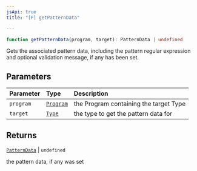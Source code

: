 ```yaml
---
jsApi: true
title: "[F] getPatternData"

---
```

```ts
function getPatternData(program, target): PatternData | undefined
```

Gets the associated pattern data, including the pattern regular expression and optional validation message, if any
has been set.

## Parameters

| Parameter | Type | Description |
| :------ | :------ | :------ |
| `program` | [`Program`](../interfaces/Program.md) | the Program containing the target Type |
| `target` | [`Type`](../type-aliases/Type.md) | the type to get the pattern data for |

## Returns

[`PatternData`](../interfaces/PatternData.md) \| `undefined`

the pattern data, if any was set
